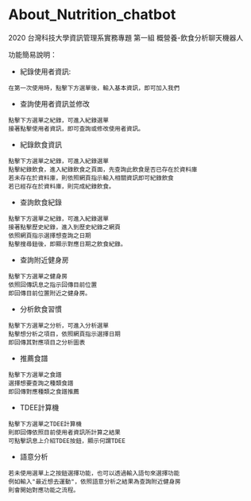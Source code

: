 # About_Nutrition_chatbot
2020 台灣科技大學資訊管理系實務專題 第一組 概營養-飲食分析聊天機器人

功能簡易說明：

*  紀錄使用者資訊:
```
在第一次使用時，點擊下方選單後，輸入基本資訊，即可加入我們
```

*  查詢使用者資訊並修改
```
點擊下方選單之紀錄，可進入紀錄選單
接著點擊使用者資訊，即可查詢或修改使用者資訊。
```

* 紀錄飲食資訊
```
點擊下方選單之紀錄，可進入紀錄選單
點擊紀錄飲食，進入紀錄飲食之頁面，先查詢此飲食是否已存在於資料庫
若未存在於資料庫，則依照網頁指示輸入相關資訊即可紀錄飲食
若已經存在於資料庫，則完成紀錄飲食。
```
* 查詢飲食紀錄
```
點擊下方選單之紀錄，可進入紀錄選單
接著點擊歷史紀錄，進入到歷史紀錄之網頁
依照網頁指示選擇想查詢之日期
點擊搜尋鈕後，即顯示對應日期之飲食紀錄。
```

* 查詢附近健身房
```
點擊下方選單之健身房
依照回傳訊息之指示回傳目前位置
即回傳目前位置附近之健身房。
```

*  分析飲食習慣
```
點擊下方選單之分析，可進入分析選單
點擊想分析之項目，依照網頁指示選擇日期
即回傳其對應項目之分析圖表
```
* 推薦食譜
```
點擊下方選單之食譜
選擇想要查詢之種類食譜
即回傳對應種類之食譜推薦
```
* TDEE計算機
```
點擊下方選單之TDEE計算機
則即回傳依照目前使用者資訊所計算之結果
可點擊訊息上介紹TDEE按鈕，顯示何謂TDEE
```
* 語意分析
```
若未使用選單上之按鈕選擇功能，也可以透過輸入語句來選擇功能
例如輸入"最近想去運動"，依照語意分析之結果為查詢附近健身房
則會開始對應功能之流程。
```
